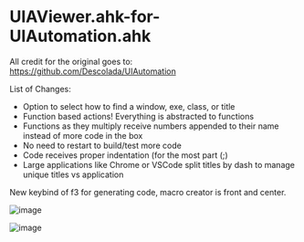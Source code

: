 # UIAViewer.ahk-for-UIAutomation.ahk

All credit for the original goes to: https://github.com/Descolada/UIAutomation

List of Changes:

- Option to select how to find a window, exe, class, or title
- Function based actions! Everything is abstracted to functions
- Functions as they multiply receive numbers appended to their name instead of more code in the box
- No need to restart to build/test more code
- Code receives proper indentation (for the most part (;)
- Large applications like Chrome or VSCode split titles by dash to manage unique titles vs application

New keybind of f3 for generating code, macro creator is front and center.


 ![image](https://user-images.githubusercontent.com/98753696/219795364-63000373-8bed-49d9-93c2-e2cc2d801b00.png)



 ![image](https://user-images.githubusercontent.com/98753696/219795405-97e884fb-5437-4438-9145-222203e50a0a.png)

